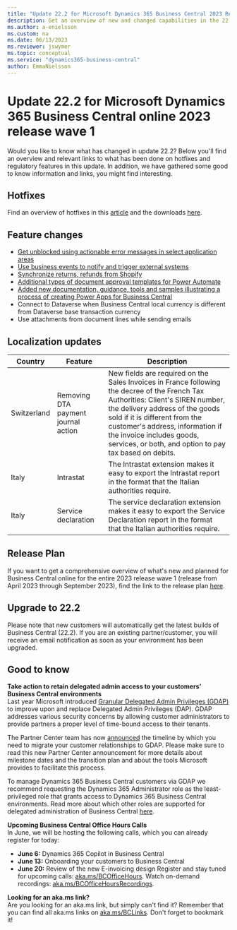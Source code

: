 ```yaml
---
title: "Update 22.2 for Microsoft Dynamics 365 Business Central 2023 Release Wave 1"
description: Get an overview of new and changed capabilities in the 22.2 update of Business Central online, which is part of 2023 release wave 1.
ms.author: a-enielsson
ms.custom: na
ms.date: 06/13/2023
ms.reviewer: jswymer
ms.topic: conceptual
ms.service: "dynamics365-business-central"
author: EmmaNielsson
---
```


# Update 22.2 for Microsoft Dynamics 365 Business Central online 2023 release wave 1

Would you like to know what has changed in update 22.2? Below you'll find an overview and relevant links to what has been done on hotfixes and regulatory features in this update. In addition, we have gathered some good to know information and links, you might find interesting.

## Hotfixes

Find an overview of hotfixes in this [article](https://support.microsoft.com/help/5027892) and the downloads [here](https://aka.ms/BCDownload).

## Feature changes

- [Get unblocked using actionable error messages in select application areas](/dynamics365/release-plan/2023wave1/smb/dynamics365-business-central/get-unblocked-using-actionable-error-messages-select-application-areas)
- [Use business events to notify and trigger external systems](/dynamics365/business-central/dev-itpro/developer/business-events-overview)
- [Synchronize returns, refunds from Shopify](/dynamics365/release-plan/2023wave1/smb/dynamics365-business-central/synchronize-returns-refunds-shopify)
- [Additional types of document approval templates for Power Automate](/dynamics365/release-plan/2023wave1/smb/dynamics365-business-central/new-approval-workflow-experience-templates-power-automate)
- [Added new documentation, guidance, tools and samples illustrating a process of creating Power Apps for Business Central](https://aka.ms/BCpapps)
- Connect to Dataverse when Business Central local currency is different from Dataverse base transaction currency
- Use attachments from document lines while sending emails

## Localization updates

| Country| Feature  |Description|
|-------------|--------------|--------------|
| Switzerland | Removing DTA payment journal action | New fields are required on the Sales Invoices in France following the decree of the French Tax Authorities: Client's SIREN number, the delivery address of the goods sold if it is different from the customer's address, information if the invoice includes goods, services, or both, and option to pay tax based on debits. |
| Italy | Intrastat  | The Intrastat extension makes it easy to export the Intrastat report in the format that the Italian authorities require. |
| Italy | Service declaration | The service declaration extension makes it easy to export the Service Declaration report in the format that the Italian authorities require. |

## Release Plan

If you want to get a comprehensive overview of what's new and planned for Business Central online for the entire 2023 release wave 1 (release from April 2023 through September 2023), find the link to the release plan [here](https://aka.ms/BCReleasePlan).

## Upgrade to 22.2

Please note that new customers will automatically get the latest builds of Business Central (22.2). If you are an existing partner/customer, you will receive an email notification as soon as your environment has been upgraded.

## Good to know

**Take action to retain delegated admin access to your customers’ Business Central environments**  
Last year Microsoft introduced [Granular Delegated Admin Privileges (GDAP)](/partner-center/gdap-introduction) to improve upon and replace Delegated Admin Privileges (DAP). GDAP addresses various security concerns by allowing customer administrators to provide partners a proper level of time-bound access to their tenants.

The Partner Center team has now [announced](/partner-center/announcements/2023-may#new-timelines-important-actions-to-secure-the-partner-ecosystem) the timeline by which you need to migrate your customer relationships to GDAP. Please make sure to read this new Partner Center announcement for more details about milestone dates and the transition plan and about the tools Microsoft provides to facilitate this process. 

To manage Dynamics 365 Business Central customers via GDAP we recommend requesting the Dynamics 365 Administrator role as the least-privileged role that grants access to Dynamics 365 Business Central environments. Read more about which other roles are supported for delegated administration of Business Central [here](/dynamics365/business-central/dev-itpro/administration/delegated-admin).


**Upcoming Business Central Office Hours Calls**  
In June, we will be hosting the following calls, which you can already register for today:

- **June 6:** Dynamics 365 Copilot in Business Central
- **June 13:** Onboarding your customers to Business Central
- **June 20:** Review of the new E-invoicing design 
Register and stay tuned for upcoming calls: [aka.ms/BCOfficeHours](https://aka.ms/BCOfficeHours). Watch on-demand recordings: [aka.ms/BCOfficeHoursRecordings](https://aka.ms/BCOfficeHoursRecordings). 

**Looking for an aka.ms link?**  
Are you looking for an aka.ms link, but simply can't find it? Remember that you can find all aka.ms links on [aka.ms/BCLinks](https://aka.ms/BCLinks). Don't forget to bookmark it!
